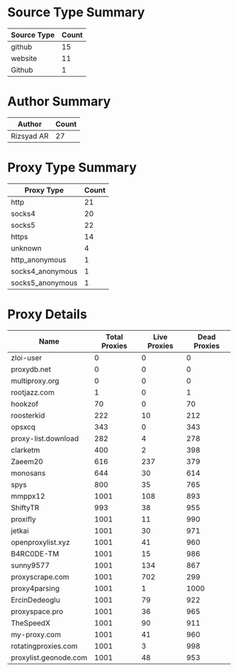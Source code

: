 # Source Type Summary

| Source Type | Count |
|-------------|-------|
| github | 15 |
| website | 11 |
| Github | 1 |


# Author Summary

| Author | Count |
|--------|-------|
| Rizsyad AR | 27 |


# Proxy Type Summary

| Proxy Type | Count |
|------------|-------|
| http | 21 |
| socks4 | 20 |
| socks5 | 22 |
| https | 14 |
| unknown | 4 |
| http_anonymous | 1 |
| socks4_anonymous | 1 |
| socks5_anonymous | 1 |


# Proxy Details

| Name | Total Proxies | Live Proxies | Dead Proxies |
|------|---------------|--------------|---------------|
| zloi-user | 0 | 0 | 0 |
| proxydb.net | 0 | 0 | 0 |
| multiproxy.org | 0 | 0 | 0 |
| rootjazz.com | 1 | 0 | 1 |
| hookzof | 70 | 0 | 70 |
| roosterkid | 222 | 10 | 212 |
| opsxcq | 343 | 0 | 343 |
| proxy-list.download | 282 | 4 | 278 |
| clarketm | 400 | 2 | 398 |
| Zaeem20 | 616 | 237 | 379 |
| monosans | 644 | 30 | 614 |
| spys | 800 | 35 | 765 |
| mmppx12 | 1001 | 108 | 893 |
| ShiftyTR | 993 | 38 | 955 |
| proxifly | 1001 | 11 | 990 |
| jetkai | 1001 | 30 | 971 |
| openproxylist.xyz | 1001 | 41 | 960 |
| B4RC0DE-TM | 1001 | 15 | 986 |
| sunny9577 | 1001 | 134 | 867 |
| proxyscrape.com | 1001 | 702 | 299 |
| proxy4parsing | 1001 | 1 | 1000 |
| ErcinDedeoglu | 1001 | 79 | 922 |
| proxyspace.pro | 1001 | 36 | 965 |
| TheSpeedX | 1001 | 90 | 911 |
| my-proxy.com | 1001 | 41 | 960 |
| rotatingproxies.com | 1001 | 3 | 998 |
| proxylist.geonode.com | 1001 | 48 | 953 |
